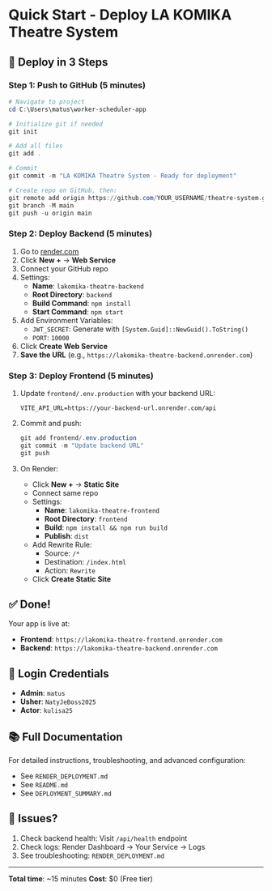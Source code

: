 # Quick Start - Deploy LA KOMIKA Theatre System

## 🚀 Deploy in 3 Steps

### Step 1: Push to GitHub (5 minutes)

```powershell
# Navigate to project
cd C:\Users\matus\worker-scheduler-app

# Initialize git if needed
git init

# Add all files
git add .

# Commit
git commit -m "LA KOMIKA Theatre System - Ready for deployment"

# Create repo on GitHub, then:
git remote add origin https://github.com/YOUR_USERNAME/theatre-system.git
git branch -M main
git push -u origin main
```

### Step 2: Deploy Backend (5 minutes)

1. Go to [render.com](https://dashboard.render.com/)
2. Click **New +** → **Web Service**
3. Connect your GitHub repo
4. Settings:
   - **Name**: `lakomika-theatre-backend`
   - **Root Directory**: `backend`
   - **Build Command**: `npm install`
   - **Start Command**: `npm start`
5. Add Environment Variables:
   - `JWT_SECRET`: Generate with `[System.Guid]::NewGuid().ToString()`
   - `PORT`: `10000`
6. Click **Create Web Service**
7. **Save the URL** (e.g., `https://lakomika-theatre-backend.onrender.com`)

### Step 3: Deploy Frontend (5 minutes)

1. Update `frontend/.env.production` with your backend URL:
   ```env
   VITE_API_URL=https://your-backend-url.onrender.com/api
   ```

2. Commit and push:
   ```powershell
   git add frontend/.env.production
   git commit -m "Update backend URL"
   git push
   ```

3. On Render:
   - Click **New +** → **Static Site**
   - Connect same repo
   - Settings:
     - **Name**: `lakomika-theatre-frontend`
     - **Root Directory**: `frontend`
     - **Build**: `npm install && npm run build`
     - **Publish**: `dist`
   - Add Rewrite Rule:
     - Source: `/*`
     - Destination: `/index.html`
     - Action: `Rewrite`
   - Click **Create Static Site**

## ✅ Done!

Your app is live at:
- **Frontend**: `https://lakomika-theatre-frontend.onrender.com`
- **Backend**: `https://lakomika-theatre-backend.onrender.com`

## 🔐 Login Credentials

- **Admin**: `matus`
- **Usher**: `NatyJeBoss2025`
- **Actor**: `kulisa25`

## 📚 Full Documentation

For detailed instructions, troubleshooting, and advanced configuration:
- See `RENDER_DEPLOYMENT.md`
- See `README.md`
- See `DEPLOYMENT_SUMMARY.md`

## 🐛 Issues?

1. Check backend health: Visit `/api/health` endpoint
2. Check logs: Render Dashboard → Your Service → Logs
3. See troubleshooting: `RENDER_DEPLOYMENT.md`

---

**Total time**: ~15 minutes
**Cost**: $0 (Free tier)
